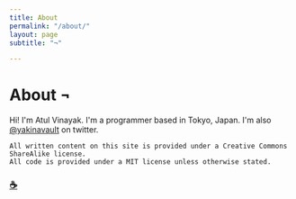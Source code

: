```yaml
---
title: About
permalink: "/about/"
layout: page
subtitle: "¬"

---
```

# About ¬

Hi! I'm Atul Vinayak. I'm a programmer based in Tokyo, Japan. I'm also [@yakinavault](https://twitter.com/yakinavault) on twitter. 

    All written content on this site is provided under a Creative Commons ShareAlike license. 
    All code is provided under a MIT license unless otherwise stated.


<!-- You can see my resume [here](https://goo.gl/96aepH) or download a [PDF](https://goo.gl/D2GXJ9). -->

### [☕](https://ko-fi.com/S6S51GBT3)
